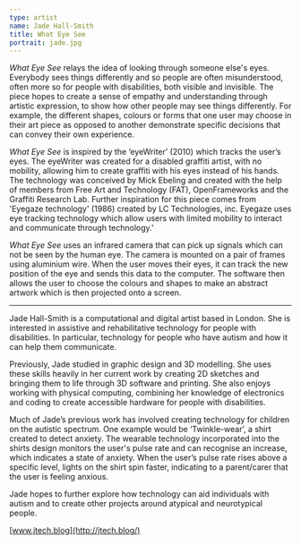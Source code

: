 ```yaml
---
type: artist
name: Jade Hall-Smith
title: What Eye See
portrait: jade.jpg
---
```


*What Eye See* relays the idea of looking through someone else's eyes. Everybody sees things differently and so people are often misunderstood, often more so for people with disabilities, both visible and invisible. The piece hopes to create a sense of empathy and understanding through artistic expression, to show how other people may see things differently. For example, the different shapes, colours or forms that one user may choose in their art piece as opposed to another demonstrate specific decisions that can convey their own experience.

*What Eye See* is inspired by the ‘eyeWriter’ (2010)  which tracks the user’s eyes. The eyeWriter was created for a disabled graffiti artist, with no mobility, allowing him to create graffiti with his eyes instead of his hands. The technology was conceived by Mick Ebeling and created with the help of members from Free Art and Technology (FAT), OpenFrameworks and the Graffiti Research Lab. Further inspiration for this piece comes from 'Eyegaze technology' (1986) created by LC Technologies, inc. Eyegaze uses eye tracking technology which allow users with limited mobility to interact and communicate through technology.'

*What Eye See* uses an infrared camera that can pick up signals which can not be seen by the human eye. The camera is mounted on a pair of frames using aluminium wire. When the user moves their eyes, it can track the new position of the eye and sends this data to the computer. The software then allows the user to choose the colours and shapes to make an abstract artwork which is then projected onto a screen.

---

Jade Hall-Smith is a computational and digital artist based in London. She is interested in assistive and rehabilitative technology for people with disabilities. In particular, technology for people who have autism and how it can help them communicate.

Previously, Jade studied in graphic design and 3D modelling. She uses these skills heavily in her current work by creating 2D sketches and bringing them to life through 3D software and printing. She also enjoys working with physical computing, combining her knowledge of electronics and coding to create accessible hardware for people with disabilities.

Much of Jade’s previous work has involved creating technology for children on the autistic spectrum. One example would be ‘Twinkle-wear’, a shirt created to detect anxiety. The wearable technology incorporated into the shirts design monitors the user's pulse rate and can recognise an increase, which indicates a state of anxiety. When the user’s pulse rate rises above a specific level, lights on the shirt spin faster, indicating to a parent/carer that the user is feeling anxious.

Jade hopes to further explore how technology can aid individuals with autism and to create other projects around atypical and neurotypical people.

[www.jtech.blog](http://jtech.blog/)
